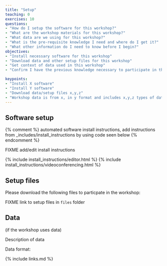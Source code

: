 ```yaml
---
title: "Setup"
teaching: 0
exercises: 10
questions:
- "How do I setup the software for this workshop?"
- "What are the workshop materials for this workshop?"
- "What data are we using for this workshop?"
- "What is the pre-requisite knowledge I need and where do I get it?"
- "What other information do I need to know before I begin?"
objectives:
- "Install necessary software for this workshop"
- "Download data and other setup files for this workshop"
- "Get context of data used in this workshop"
- "Confirm I have the previous knowledge necessary to participate in this workshop"

keypoints:
- "Install X software"
- "Install Y software"
- "Download data/setup files x,y,z"
- "Workshop data is from x, in y format and includes x,y,z types of data"
---
```


## Software setup

{% comment %} automated software install instructions, add instructions from \_includes/install_instructions 
by using code seen below {% endcomment %}

FIXME add/edit  install instructions

{% include install_instructions/editor.html %}
{% include install_instructions/videoconferencing.html %}

## Setup files

Please download the following files to particpate in the workshop:

FIXME link to setup files in `files` folder

## Data

(if the workshop uses data)

Description of data

Data format:



{% include links.md %}
